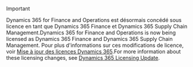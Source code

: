 > [!IMPORTANT]
> <span data-ttu-id="d01b0-101">Dynamics 365 for Finance and Operations est désormais concédé sous licence en tant que Dynamics 365 Finance et Dynamics 365 Supply Chain Management.</span><span class="sxs-lookup"><span data-stu-id="d01b0-101">Dynamics 365 for Finance and Operations is now being licensed as Dynamics 365 Finance and Dynamics 365 Supply Chain Management.</span></span> <span data-ttu-id="d01b0-102">Pour plus d'informations sur ces modifications de licence, voir [Mise à jour des licences Dynamics 365](https://docs.microsoft.com/dynamics365/licensing/update).</span><span class="sxs-lookup"><span data-stu-id="d01b0-102">For more information about these licensing changes, see [Dynamics 365 Licensing Update](https://docs.microsoft.com/dynamics365/licensing/update).</span></span> 
